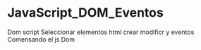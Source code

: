 # JavaScript_DOM_Eventos
Dom script Seleccionar elementos html crear modificr y eventos 
Comensando el js Dom
